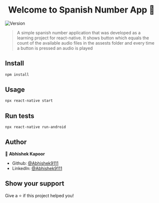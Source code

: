 <h1 align="center">Welcome to Spanish Number App 👋</h1>
<p>
  <img alt="Version" src="https://img.shields.io/badge/version-1.0.0-blue.svg?cacheSeconds=2592000" />
</p>

> A simple spanish number application that was developed as a learning project for react-native. It shows button which equals the count of the available audio files in the assests folder and every time a button is pressed an audio is played 

## Install

```sh
npm install
```

## Usage

```sh
npx react-native start
```

## Run tests

```sh
npx react-native run-android
```

## Author

👤 **Abhishek Kapoor**

* Github: [@Abhishek9111](https://github.com/Abhishek9111)
* LinkedIn: [@Abhishek9111](https://linkedin.com/in/Abhishek9111)

## Show your support

Give a ⭐️ if this project helped you!

